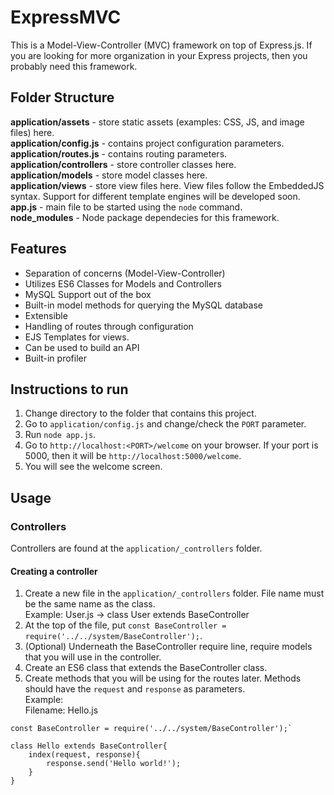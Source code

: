 # ExpressMVC

This is a Model-View-Controller (MVC) framework on top of Express.js. If you are looking for more organization in your Express projects, then you probably need this framework.

## Folder Structure
**application/assets** - store static assets (examples: CSS, JS, and image files) here.  
**application/config.js** - contains project configuration parameters. 
**application/routes.js** - contains routing parameters.
**application/controllers** - store controller classes here.  
**application/models** - store model classes here.  
**application/views** - store view files here. View files follow the EmbeddedJS syntax. Support for different template engines will be developed soon.  
**app.js** - main file to be started using the `node` command.  
**node_modules** - Node package dependecies for this framework.

## Features
- Separation of concerns (Model-View-Controller)
- Utilizes ES6 Classes for Models and Controllers
- MySQL Support out of the box
- Built-in model methods for querying the MySQL database
- Extensible
- Handling of routes through configuration
- EJS Templates for views.
- Can be used to build an API
- Built-in profiler

## Instructions to run
1. Change directory to the folder that contains this project.
2. Go to `application/config.js` and change/check the `PORT` parameter.
3. Run `node app.js`.
4. Go to `http://localhost:<PORT>/welcome` on your browser. If your port is 5000, then it will be `http://localhost:5000/welcome`.
5. You will see the welcome screen.

## Usage
### Controllers
Controllers are found at the `application/_controllers` folder.
#### Creating a controller
1. Create a new file in the `application/_controllers` folder. File name must be the same name as the class.  
Example: User.js -> class User extends BaseController
2. At the top of the file, put `const BaseController = require('../../system/BaseController');`.
3. (Optional) Underneath the BaseController require line, require models that you will use in the controller.
4. Create an ES6 class that extends the BaseController class.
5. Create methods that you will be using for the routes later. Methods should have the `request` and `response` as parameters.  
Example:  
Filename: Hello.js
```
const BaseController = require('../../system/BaseController');`

class Hello extends BaseController{
    index(request, response){
        response.send('Hello world!');
    }
}
```